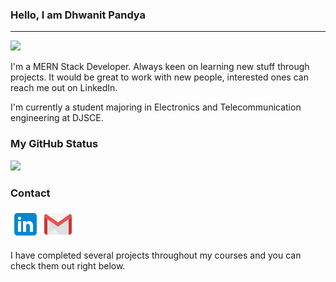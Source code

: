 ### **Hello, I am Dhwanit Pandya**
___
<img src="https://komarev.com/ghpvc/?username=Dhwanit2501&label=PROFILE+VIEWS&color=48cae4&style=flat">

<p>
I'm a MERN Stack Developer. Always keen on learning new stuff through projects. It would be great to work with new people, interested ones can reach me out on LinkedIn.

I'm currently a student majoring in Electronics and Telecommunication engineering at DJSCE.
<p>

### **My GitHub Status**

<img src="https://github-readme-stats.vercel.app/api?username=Dhwanit2501&show_icons=true&bg_color=60,212529,343a40,495057,&title_color=03ea68&text_color=ffffff&icon_color=03ea68&border_color=ffffff">

### **Contact** 
<a href="https://www.linkedin.com/in/dhwanitpandya"><img src="Logo/icons8-linkedin-48.png"></a>
<a href="mailto:pandyadhwanit25@gmail.com?hl=en"><img src="Logo/icons8-gmail-48.png"></a> 


I have completed several projects throughout my courses and you can check them out right below.

